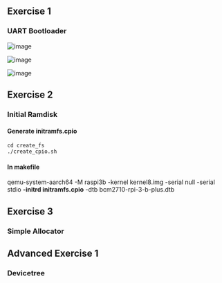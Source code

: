 ## Exercise 1
### UART Bootloader

![image](https://github.com/yantong0116/C-Cpp/assets/51469882/ca5506ce-134f-41e8-898c-82d0202be701)

![image](https://github.com/yantong0116/C-Cpp/assets/51469882/124f2f9b-5e3b-4be6-97c2-3bf6b6b4a2d8)

![image](https://github.com/yantong0116/C-Cpp/assets/51469882/55d41cb6-3609-4c6f-9a46-a31f26ee6fb1)



## Exercise 2
### Initial Ramdisk

#### Generate initramfs.cpio
```
cd create_fs
./create_cpio.sh
```

#### In makefile
qemu-system-aarch64 -M raspi3b -kernel kernel8.img -serial null -serial stdio **-initrd initramfs.cpio** -dtb bcm2710-rpi-3-b-plus.dtb


## Exercise 3
### Simple Allocator



## Advanced Exercise 1
### Devicetree





